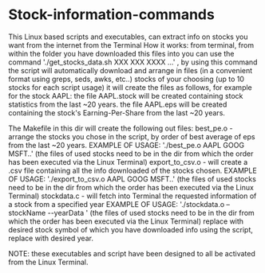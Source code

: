 # Stock-information-commands
This Linux based scripts and executables, can extract info on stocks you want from the internet from the Terminal
How it works:
from terminal, from within the folder you have downloaded this files into
you can use the command './get_stocks_data.sh XXX XXX XXXX ...' , by using this command the script will automatically download
and arrange in files (in a convenient format using greps, seds, awks, etc..) stocks of your choosing (up to 10 stocks for each script usage)
it will create the files as follows, for example for the stock AAPL:
the file AAPL.stock will be created containing stock statistics from the last ~20 years.
the file AAPL.eps will be created containing the stock's Earning-Per-Share from the last ~20 years.

The Makefile in this dir will create the following out files:
best_pe.o - arrange the stocks you chose in the script, by order of best average of eps from the last ~20 years.
EXAMPLE OF USAGE: './best_pe.o AAPL GOOG MSFT..' (the files of used stocks need to be in the dir from which the order has been executed via the Linux Terminal)
export_to_csv.o - will create a .csv file containing all the info downloaded of the stocks chosen.
EXAMPLE OF USAGE: './export_to_csv.o AAPL GOOG MSFT..' (the files of used stocks need to be in the dir from which the order has been executed via the Linux Terminal)
stockdata.c - will fetch into Terminal the requested information of a stock from a specified year
EXAMPLE OF USAGE: './stockdata.o –stockName <stock name> --yearData <year>' (the files of used stocks need to be in the dir from which the order has been executed via the Linux Terminal)
replace <stockName> with desired stock symbol of which you have downloaded info using the script, replace <year> with desired year.
  
NOTE: these executables and script have been designed to all be activated from the Linux Terminal.
